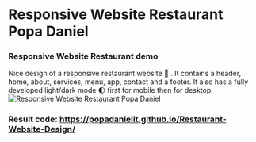 # Responsive Website Restaurant Popa Daniel
### Responsive Website Restaurant demo
Nice design of a responsive restaurant website 🥗 . It contains a header, home, about, services, menu, app, contact and a footer. It also has a fully developed light/dark mode 🌓 first for mobile then for desktop.![Responsive Website Restaurant Popa Daniel](https://user-images.githubusercontent.com/109586906/198013420-85b0f8e6-d04c-495e-a47f-d8e7a911f95a.png)


### Result code: https://popadanielit.github.io/Restaurant-Website-Design/
